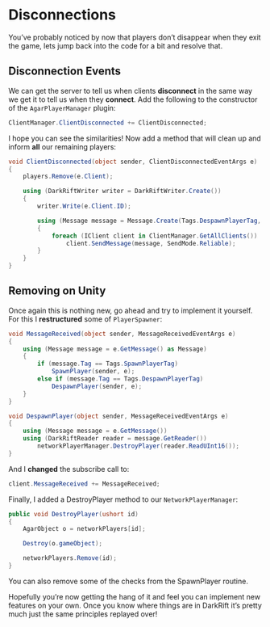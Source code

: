 # Disconnections
You’ve probably noticed by now that players don’t disappear when they exit the game, lets jump back into the code for a bit and resolve that.

## Disconnection Events
We can get the server to tell us when clients **disconnect** in the same way we get it to tell us when they **connect**. Add the following to the constructor of the `AgarPlayerManager` plugin:
```csharp
ClientManager.ClientDisconnected += ClientDisconnected;
```
I hope you can see the similarities! Now add a method that will clean up and inform **all** our remaining players:
```csharp
void ClientDisconnected(object sender, ClientDisconnectedEventArgs e)
{
    players.Remove(e.Client);

    using (DarkRiftWriter writer = DarkRiftWriter.Create())
    {
        writer.Write(e.Client.ID);

        using (Message message = Message.Create(Tags.DespawnPlayerTag, writer))
        {
            foreach (IClient client in ClientManager.GetAllClients())
                client.SendMessage(message, SendMode.Reliable);
        }
    }
}
```

## Removing on Unity
Once again this is nothing new, go ahead and try to implement it yourself. For this I **restructured** some of `PlayerSpawner`:
```csharp
void MessageReceived(object sender, MessageReceivedEventArgs e)
{
    using (Message message = e.GetMessage() as Message)
    {
        if (message.Tag == Tags.SpawnPlayerTag)
            SpawnPlayer(sender, e);
        else if (message.Tag == Tags.DespawnPlayerTag)
            DespawnPlayer(sender, e);
    }
}

void DespawnPlayer(object sender, MessageReceivedEventArgs e)
{
    using (Message message = e.GetMessage())
    using (DarkRiftReader reader = message.GetReader())
        networkPlayerManager.DestroyPlayer(reader.ReadUInt16());
}
```
And I **changed** the subscribe call to:
```csharp
client.MessageReceived += MessageReceived;
```
Finally, I added a DestroyPlayer method to our `NetworkPlayerManager`:
```csharp
public void DestroyPlayer(ushort id)
{
    AgarObject o = networkPlayers[id];

    Destroy(o.gameObject);

    networkPlayers.Remove(id);
}
```
You can also remove some of the checks from the SpawnPlayer routine.

Hopefully you’re now getting the hang of it and feel you can implement new features on your own. Once you know where things are in DarkRift it’s pretty much just the same principles replayed over!
